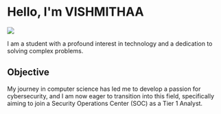 # Hello, I'm VISHMITHAA 
<a href="www.linkedin.com/in/vishmithaa-s-p"><img src="https://img.shields.io/badge/-LinkedIn-0072b1?&style=for-the-badge&logo=linkedin&logoColor=white" /></a>



I am a student with a profound interest in technology and a dedication to solving complex problems.

## Objective


My journey in computer science has led me to develop a passion for cybersecurity, and I am now eager to transition into this field, specifically aiming to join a Security Operations Center (SOC) as a Tier 1 Analyst.





